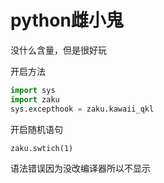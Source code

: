 # python雌小鬼
没什么含量，但是很好玩

开启方法

```python
import sys
import zaku
sys.excepthook = zaku.kawaii_qkl
```

开启随机语句

```
zaku.swtich(1)
```

语法错误因为没改编译器所以不显示


